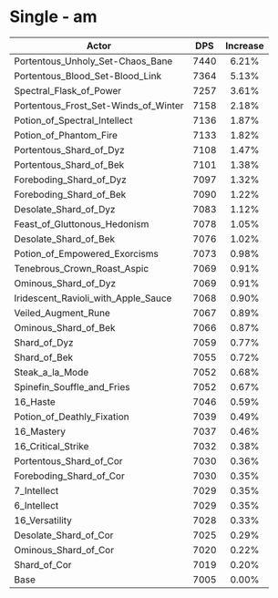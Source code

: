 # Single - am
| Actor | DPS | Increase |
|---|:---:|:---:|
|Portentous_Unholy_Set-Chaos_Bane|7440|6.21%|
|Portentous_Blood_Set-Blood_Link|7364|5.13%|
|Spectral_Flask_of_Power|7257|3.61%|
|Portentous_Frost_Set-Winds_of_Winter|7158|2.18%|
|Potion_of_Spectral_Intellect|7136|1.87%|
|Potion_of_Phantom_Fire|7133|1.82%|
|Portentous_Shard_of_Dyz|7108|1.47%|
|Portentous_Shard_of_Bek|7101|1.38%|
|Foreboding_Shard_of_Dyz|7097|1.32%|
|Foreboding_Shard_of_Bek|7090|1.22%|
|Desolate_Shard_of_Dyz|7083|1.12%|
|Feast_of_Gluttonous_Hedonism|7078|1.05%|
|Desolate_Shard_of_Bek|7076|1.02%|
|Potion_of_Empowered_Exorcisms|7073|0.98%|
|Tenebrous_Crown_Roast_Aspic|7069|0.91%|
|Ominous_Shard_of_Dyz|7069|0.91%|
|Iridescent_Ravioli_with_Apple_Sauce|7068|0.90%|
|Veiled_Augment_Rune|7067|0.89%|
|Ominous_Shard_of_Bek|7066|0.87%|
|Shard_of_Dyz|7059|0.77%|
|Shard_of_Bek|7055|0.72%|
|Steak_a_la_Mode|7052|0.68%|
|Spinefin_Souffle_and_Fries|7052|0.67%|
|16_Haste|7046|0.59%|
|Potion_of_Deathly_Fixation|7039|0.49%|
|16_Mastery|7037|0.46%|
|16_Critical_Strike|7032|0.38%|
|Portentous_Shard_of_Cor|7030|0.36%|
|Foreboding_Shard_of_Cor|7030|0.35%|
|7_Intellect|7029|0.35%|
|6_Intellect|7029|0.35%|
|16_Versatility|7028|0.33%|
|Desolate_Shard_of_Cor|7025|0.29%|
|Ominous_Shard_of_Cor|7020|0.22%|
|Shard_of_Cor|7019|0.20%|
|Base|7005|0.00%|
